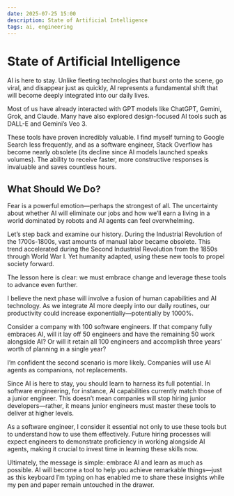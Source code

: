```yaml
---
date: 2025-07-25 15:00
description: State of Artificial Intelligence
tags: ai, engineering
---
```


# State of Artificial Intelligence

AI is here to stay.  Unlike fleeting technologies that burst onto the scene, go viral, and disappear just as quickly, AI represents a fundamental shift that will become deeply integrated into our daily lives.

Most of us have already interacted with GPT models like ChatGPT, Gemini, Grok, and Claude.  Many have also explored design-focused AI tools such as DALL-E and Gemini’s Veo 3.

These tools have proven incredibly valuable.  I find myself turning to Google Search less frequently, and as a software engineer, Stack Overflow has become nearly obsolete (its decline since AI models launched speaks volumes).  The ability to receive faster, more constructive responses is invaluable and saves countless hours.

## What Should We Do?

Fear is a powerful emotion—perhaps the strongest of all.  The uncertainty about whether AI will eliminate our jobs and how we’ll earn a living in a world dominated by robots and AI agents can feel overwhelming.

Let’s step back and examine our history.  During the Industrial Revolution of the 1700s-1800s, vast amounts of manual labor became obsolete.  This trend accelerated during the Second Industrial Revolution from the 1850s through World War I.  Yet humanity adapted, using these new tools to propel society forward.

The lesson here is clear: we must embrace change and leverage these tools to advance even further.

I believe the next phase will involve a fusion of human capabilities and AI technology.  As we integrate AI more deeply into our daily routines, our productivity could increase exponentially—potentially by 1000%.

Consider a company with 100 software engineers.  If that company fully embraces AI, will it lay off 50 engineers and have the remaining 50 work alongside AI?  Or will it retain all 100 engineers and accomplish three years’ worth of planning in a single year?

I’m confident the second scenario is more likely.  Companies will use AI agents as companions, not replacements.

Since AI is here to stay, you should learn to harness its full potential.  In software engineering, for instance, AI capabilities currently match those of a junior engineer.  This doesn’t mean companies will stop hiring junior developers—rather, it means junior engineers must master these tools to deliver at higher levels.

As a software engineer, I consider it essential not only to use these tools but to understand how to use them effectively.  Future hiring processes will expect engineers to demonstrate proficiency in working alongside AI agents, making it crucial to invest time in learning these skills now.

Ultimately, the message is simple: embrace AI and learn as much as possible.  AI will become a tool to help you achieve remarkable things—just as this keyboard I’m typing on has enabled me to share these insights while my pen and paper remain untouched in the drawer.
